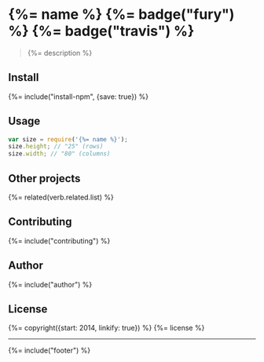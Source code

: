 # {%= name %} {%= badge("fury") %} {%= badge("travis") %}

> {%= description %}

## Install
{%= include("install-npm", {save: true}) %}

## Usage

```js
var size = require('{%= name %}');
size.height; // "25" (rows)
size.width; // "80" (columns)
```

## Other projects
{%= related(verb.related.list) %}

## Contributing
{%= include("contributing") %}

## Author
{%= include("author") %}

## License
{%= copyright({start: 2014, linkify: true}) %}
{%= license %}

***

{%= include("footer") %}
